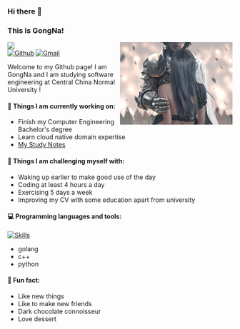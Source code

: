 ### Hi there 👋 
### This is GongNa!

<img align="right" alt="img" src="https://github.com/gongna-au/gongna-au/blob/main/Image2.png" width="50%" height="auto" />
<img width="50%" align="right" src="https://github-readme-stats.vercel.app/api?username=gongna-au&show_icons=true&theme=dracula&hide_border=true)" />

[![Github](https://img.shields.io/badge/-Github-000?style=flat&logo=Github&logoColor=white)](https://github.com/gongna-au)
[![Gmail](https://img.shields.io/badge/-Gmail-c14438?style=flat&logo=Gmail&logoColor=white)](mailto:mrtnsnrasmus@gmail.com)

Welcome to my Github page! I am GongNa and I am studying software engineering at Central China Normal University !  



#### 🚀 Things I am currently working on: 
- Finish my Computer Engineering Bachelor's degree  
- Learn cloud native domain expertise
- [My Study Notes](https://gongna-au.github.io/)

#### :muscle: Things I am challenging myself with:
- Waking up earlier to make good use of the day
- Coding at least 4 hours a day
- Exercising 5 days a week
- Improving my CV with some education apart from university

#### :computer: Programming languages and tools: 
[![Skills](https://skillicons.dev/icons?i=go,python,docker,c++,linux)](https://github.com/AndriiMaliuta)
- golang
- c++
- python

#### 🔭 Fun fact: 
- Like new things
- Like to make new friends
- Dark chocolate connoisseur
- Love dessert



